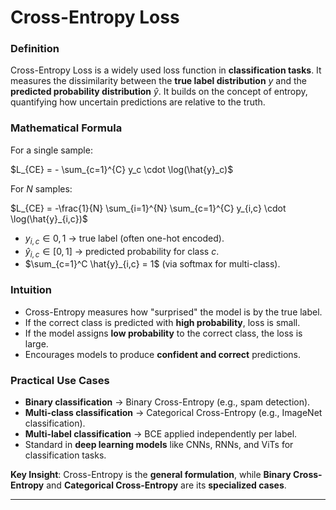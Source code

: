 # **Cross-Entropy Loss**

### **Definition**

Cross-Entropy Loss is a widely used loss function in **classification tasks**. It measures the dissimilarity between the **true label distribution** $y$ and the **predicted probability distribution** $`\hat{y}`$. It builds on the concept of entropy, quantifying how uncertain predictions are relative to the truth.



### **Mathematical Formula**

For a single sample:

$`L_{CE} = - \sum_{c=1}^{C} y_c \cdot \log(\hat{y}_c)`$

For $N$ samples:

$`L_{CE} = -\frac{1}{N} \sum_{i=1}^{N} \sum_{c=1}^{C} y_{i,c} \cdot \log(\hat{y}_{i,c})`$

* $`y_{i,c} \in {0,1}`$ → true label (often one-hot encoded).
* $`\hat{y}_{i,c} \in [0,1]`$ → predicted probability for class $c$.
* $`\sum_{c=1}^C \hat{y}_{i,c} = 1`$ (via softmax for multi-class).



### **Intuition**

* Cross-Entropy measures how "surprised" the model is by the true label.
* If the correct class is predicted with **high probability**, loss is small.
* If the model assigns **low probability** to the correct class, the loss is large.
* Encourages models to produce **confident and correct** predictions.



### **Practical Use Cases**

* **Binary classification** → Binary Cross-Entropy (e.g., spam detection).
* **Multi-class classification** → Categorical Cross-Entropy (e.g., ImageNet classification).
* **Multi-label classification** → BCE applied independently per label.
* Standard in **deep learning models** like CNNs, RNNs, and ViTs for classification tasks.


**Key Insight**:
Cross-Entropy is the **general formulation**, while **Binary Cross-Entropy** and **Categorical Cross-Entropy** are its **specialized cases**.

---



